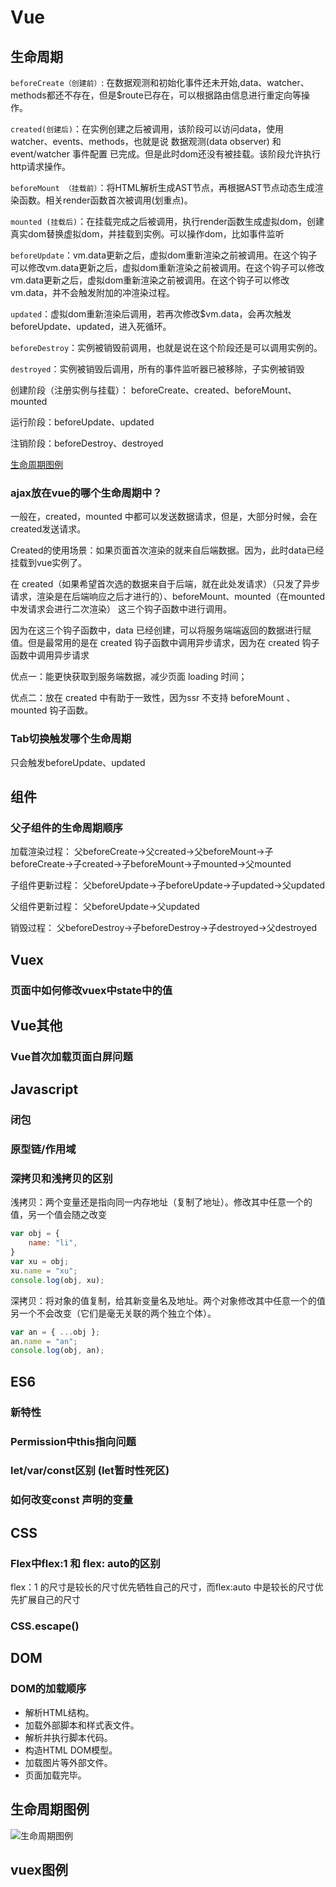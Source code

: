 # Vue

## 生命周期

`beforeCreate（创建前）`: 在数据观测和初始化事件还未开始,data、watcher、methods都还不存在，但是$route已存在，可以根据路由信息进行重定向等操作。

`created(创建后)`：在实例创建之后被调用，该阶段可以访问data，使用watcher、events、methods，也就是说 数据观测(data observer) 和event/watcher 事件配置 已完成。但是此时dom还没有被挂载。该阶段允许执行http请求操作。

`beforeMount （挂载前）`：将HTML解析生成AST节点，再根据AST节点动态生成渲染函数。相关render函数首次被调用(划重点)。

`mounted (挂载后)`：在挂载完成之后被调用，执行render函数生成虚拟dom，创建真实dom替换虚拟dom，并挂载到实例。可以操作dom，比如事件监听

`beforeUpdate`：vm.data更新之后，虚拟dom重新渲染之前被调用。在这个钩子可以修改vm.data更新之后，虚拟dom重新渲染之前被调用。在这个钩子可以修改vm.data更新之后，虚拟dom重新渲染之前被调用。在这个钩子可以修改vm.data，并不会触发附加的冲渲染过程。

`updated`：虚拟dom重新渲染后调用，若再次修改$vm.data，会再次触发beforeUpdate、updated，进入死循环。

`beforeDestroy`：实例被销毁前调用，也就是说在这个阶段还是可以调用实例的。

`destroyed`：实例被销毁后调用，所有的事件监听器已被移除，子实例被销毁

创建阶段（注册实例与挂载）： beforeCreate、created、beforeMount、mounted

运行阶段：beforeUpdate、updated

注销阶段：beforeDestroy、destroyed

[生命周期图例](#smzq)

### ajax放在vue的哪个生命周期中？

一般在，created，mounted 中都可以发送数据请求，但是，大部分时候，会在created发送请求。

Created的使用场景：如果页面首次渲染的就来自后端数据。因为，此时data已经挂载到vue实例了。

在 created（如果希望首次选的数据来自于后端，就在此处发请求）（只发了异步请求，渲染是在后端响应之后才进行的）、beforeMount、mounted（在mounted中发请求会进行二次渲染） 这三个钩子函数中进行调用。

因为在这三个钩子函数中，data 已经创建，可以将服务端端返回的数据进行赋值。但是最常用的是在 created 钩子函数中调用异步请求，因为在 created 钩子函数中调用异步请求

优点一：能更快获取到服务端数据，减少页面 loading 时间；

优点二：放在 created 中有助于一致性，因为ssr 不支持 beforeMount 、mounted 钩子函数。

### Tab切换触发哪个生命周期

只会触发beforeUpdate、updated

## 组件

### 父子组件的生命周期顺序

加载渲染过程： 父beforeCreate->父created->父beforeMount->子beforeCreate->子created->子beforeMount->子mounted->父mounted 

子组件更新过程： 父beforeUpdate->子beforeUpdate->子updated->父updated

父组件更新过程： 父beforeUpdate->父updated

销毁过程： 父beforeDestroy->子beforeDestroy->子destroyed->父destroyed

## Vuex

### 页面中如何修改vuex中state中的值

## Vue其他

### Vue首次加载页面白屏问题

## Javascript

### 闭包

### 原型链/作用域

### 深拷贝和浅拷贝的区别

浅拷贝：两个变量还是指向同一内存地址（复制了地址）。修改其中任意一个的值，另一个值会随之改变
``` javascript
var obj = {
    name: "li",
}
var xu = obj;
xu.name = "xu";
console.log(obj, xu);
```

深拷贝：将对象的值复制，给其新变量名及地址。两个对象修改其中任意一个的值另一个不会改变（它们是毫无关联的两个独立个体）。
``` javascript
var an = { ...obj };
an.name = "an";
console.log(obj, an);
```

## ES6

### 新特性

### Permission中this指向问题

### let/var/const区别 (let暂时性死区)

### 如何改变const 声明的变量

## CSS

### Flex中flex:1 和 flex: auto的区别

flex：1 的尺寸是较长的尺寸优先牺牲自己的尺寸，而flex:auto 中是较长的尺寸优先扩展自己的尺寸

### CSS.escape()

## DOM
### DOM的加载顺序

- 解析HTML结构。
- 加载外部脚本和样式表文件。
- 解析并执行脚本代码。
- 构造HTML DOM模型。
- 加载图片等外部文件。
- 页面加载完毕。

## 生命周期图例 

<span id="smzq"></span>

![`生命周期图例`](/assets/interview.png)

## vuex图例